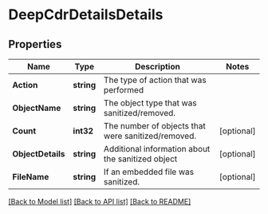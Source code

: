 # DeepCdrDetailsDetails

## Properties

Name | Type | Description | Notes
------------ | ------------- | ------------- | -------------
**Action** | **string** | The type of action that was performed | 
**ObjectName** | **string** | The object type that was sanitized/removed. | 
**Count** | **int32** | The number of objects that were sanitized/removed. | [optional] 
**ObjectDetails** | **string** | Additional information about the sanitized object | [optional] 
**FileName** | **string** | If an embedded file was sanitized. | [optional] 

[[Back to Model list]](../README.md#documentation-for-models) [[Back to API list]](../README.md#documentation-for-api-endpoints) [[Back to README]](../README.md)


